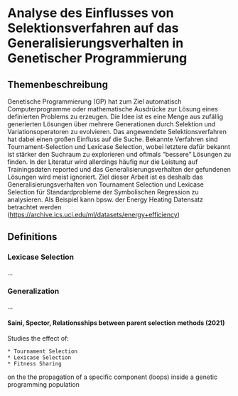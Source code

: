 # Analyse des Einflusses von Selektionsverfahren auf das Generalisierungsverhalten in Genetischer Programmierung

## Themenbeschreibung

Genetische Programmierung (GP) hat zum Ziel automatisch Computerprogramme oder
mathematische Ausdrücke zur Lösung eines definierten Problems zu erzeugen. Die Idee ist es
eine Menge aus zufällig generierten Lösungen über mehrere Generationen durch Selektion und
Variationsoperatoren zu evolvieren.
Das angewendete Selektionsverfahren hat dabei einen großen Einfluss auf die Suche. Bekannte
Verfahren sind Tournament-Selection und Lexicase Selection, wobei letztere dafür bekannt ist
stärker den Suchraum zu explorieren und oftmals “bessere” Lösungen zu finden. In der Literatur
wird allerdings häufig nur die Leistung auf Trainingsdaten reported und das
Generalisierungsverhalten der gefundenen Lösungen wird meist ignoriert.
Ziel dieser Arbeit ist es deshalb das Generalisierungsverhalten von Tournament Selection und
Lexicase Selection für Standardprobleme der Symbolischen Regression zu analysieren. Als
Beispiel kann bpsw. der Energy Heating Datensatz betrachtet werden
(https://archive.ics.uci.edu/ml/datasets/energy+efficiency)

## Definitions

### Lexicase Selection

...

### Generalization

...



#### Saini, Spector, Relationsships between parent selection methods (2021)

Studies the effect of:

	* Tournament Selection
	* Lexicase Selection
	* Fitness Sharing

on the the propagation of a specific component (loops) inside a genetic programming population
